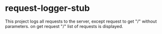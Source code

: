 # request-logger-stub

This project logs all requests to the server, except request to get "/" without parameters.
on get request "/" list of requests is displayed.